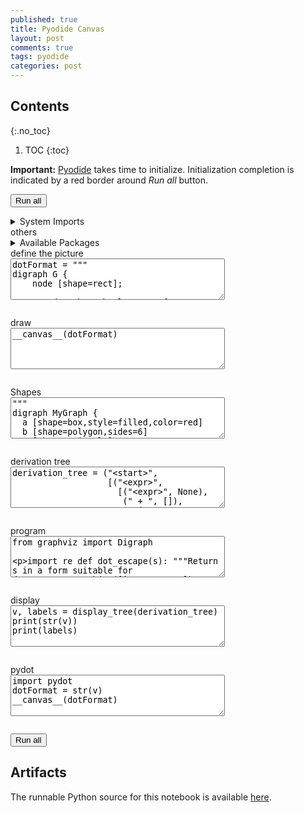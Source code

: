 ```yaml
---
published: true
title: Pyodide Canvas
layout: post
comments: true
tags: pyodide
categories: post
---
```


## Contents
{:.no_toc}

1. TOC
{:toc}

<script src="/resources/js/graphviz/index.min.js"></script>
<script>
// From https://github.com/hpcc-systems/hpcc-js-wasm
// Hosted for teaching.
var hpccWasm = window["@hpcc-js/wasm"];
function display_dot(dot_txt, div) {
    hpccWasm.graphviz.layout(dot_txt, "svg", "dot").then(svg => {
        div.innerHTML = svg;
    });
}
window.display_dot = display_dot
// from js import display_dot
</script>

<script src="/resources/pyodide/full/3.9/pyodide.js"></script>
<link rel="stylesheet" type="text/css" media="all" href="/resources/skulpt/css/codemirror.css">
<link rel="stylesheet" type="text/css" media="all" href="/resources/skulpt/css/solarized.css">
<link rel="stylesheet" type="text/css" media="all" href="/resources/skulpt/css/env/editor.css">

<script src="/resources/skulpt/js/codemirrorepl.js" type="text/javascript"></script>
<script src="/resources/skulpt/js/python.js" type="text/javascript"></script>
<script src="/resources/pyodide/js/env/editor.js" type="text/javascript"></script>

**Important:** [Pyodide](https://pyodide.readthedocs.io/en/latest/) takes time to initialize.
Initialization completion is indicated by a red border around *Run all* button.
<form name='python_run_form'>
<button type="button" name="python_run_all">Run all</button>
</form>

<details>
<summary> System Imports </summary>
<!--##### System Imports -->

These are available from Pyodide, but you may wish to make sure that they are
installed if you are attempting to run the program directly on the machine.

<ol>
<li>matplotlib</li>
<li>networkx</li>
</ol>
<div style='display:none'>
<form name='python_run_form'>
<textarea cols="40" rows="4" id='python_sys_imports' name='python_edit'>
matplotlib
networkx
</textarea>
</form>
</div>
</details>
others

<details>
<summary>Available Packages </summary>
<!--##### Available Packages-->

These are packages that refer either to my previous posts or to pure python
packages that I have compiled, and is available in the below locations. As
before, install them if you need to run the program directly on the machine.
To install, simply download the wheel file (`pkg.whl`) and install using
`pip install pkg.whl`.

<ol>
<li><a href="https://rahul.gopinath.org/py/pyparsing-2.4.7-py2.py3-none-any.whl">pyparsing-2.4.7-py2.py3-none-any.whl</a></li>
<li><a href="https://rahul.gopinath.org/py/graphviz-0.16-py2.py3-none-any.whl">graphviz-0.16-py2.py3-none-any.whl</a></li>
<li><a href="https://rahul.gopinath.org/py/pydot-1.4.1-py2.py3-none-any.whl">pydot-1.4.1-py2.py3-none-any.whl</a></li>
</ol>

<div style='display:none'>
<form name='python_run_form'>
<textarea cols="40" rows="4" id='python_pre_edit' name='python_edit'>
https://rahul.gopinath.org/py/pyparsing-2.4.7-py2.py3-none-any.whl
https://rahul.gopinath.org/py/graphviz-0.16-py2.py3-none-any.whl
https://rahul.gopinath.org/py/pydot-1.4.1-py2.py3-none-any.whl
</textarea>
</form>
</div>
</details>
define the picture

<!--
############
dotFormat = """
digraph G {
    node [shape=rect];

    subgraph cluster_0 {
        style=filled;
        color=lightgrey;
        node [style=filled,color=white];
        a0 -> a1 -> a2 -> a3;
        label = "Hello";
    }

    subgraph cluster_1 {
        node [style=filled];
        b0 -> b1 -> b2 -> b3;
        label = "World";
        color=blue
    }

    start -> a0;
    start -> b0;
    a1 -> b3;
    b2 -> a3;
    a3 -> a0;
    a3 -> end;
    b3 -> end;

    start [shape=Mdiamond];
    end [shape=Msquare];
}
"""

############
-->
<form name='python_run_form'>
<textarea cols="40" rows="4" name='python_edit'>
dotFormat = &quot;&quot;&quot;
digraph G {
    node [shape=rect];

    subgraph cluster_0 {
        style=filled;
        color=lightgrey;
        node [style=filled,color=white];
        a0 -&gt; a1 -&gt; a2 -&gt; a3;
        label = &quot;Hello&quot;;
    }

    subgraph cluster_1 {
        node [style=filled];
        b0 -&gt; b1 -&gt; b2 -&gt; b3;
        label = &quot;World&quot;;
        color=blue
    }

    start -&gt; a0;
    start -&gt; b0;
    a1 -&gt; b3;
    b2 -&gt; a3;
    a3 -&gt; a0;
    a3 -&gt; end;
    b3 -&gt; end;

    start [shape=Mdiamond];
    end [shape=Msquare];
}
&quot;&quot;&quot;
</textarea><br />
<pre class='Output' name='python_output'></pre>
<div name='python_canvas'></div>
</form>
draw

<!--
############
__canvas__(dotFormat)

############
-->
<form name='python_run_form'>
<textarea cols="40" rows="4" name='python_edit'>
__canvas__(dotFormat)
</textarea><br />
<pre class='Output' name='python_output'></pre>
<div name='python_canvas'></div>
</form>
Shapes

<!--
############
"""
digraph MyGraph {
  a [shape=box,style=filled,color=red]
  b [shape=polygon,sides=6]
  c [shape=triangle]
  d [shape=invtriangle]
  e [shape=polygon,sides=4,skew=.5]
  f [shape=polygon,sides=4,distortion=.5]
  g [shape=diamond, ,style=striped,fillcolor="red:green:blue"]
  h [shape=Mdiamond]
  i [shape=Msquare,style=dashed]
  j [peripheries=2,fontcolor=red]
  k [style=doted,penwidth=3]
  l [style=wedged]
  m [style=diagonals, label="Vertex"]
  a -- b [label="Arrow", fontcolor=green,fontsize=10]
  b -> c
  c -> d [dir=both]
  a -> e [dir=both,arrowhead=open,arrowtail=inv]
  e -> f [dir=both,arrowhead=dot,arrowtail=invdot]
  f -> g [dir=both,arrowhead=odot,arrowtail=invodot]
  g -> h [dir=both,arrowhead=tee,arrowtail=empty]
  h -> i [dir=both,arrowhead=halfopen,arrowtail=crow]
  i -> j [dir=both,arrowhead=diamond,arrowtail=box]
  j -> k [color="black:red:blue", style=dotted]
  k -> l [color="black:red;0.5:blue"]
  l -> m [arrowsize=2, style=dashed]
}
"""

############
-->
<form name='python_run_form'>
<textarea cols="40" rows="4" name='python_edit'>
&quot;&quot;&quot;
digraph MyGraph {
  a [shape=box,style=filled,color=red]
  b [shape=polygon,sides=6]
  c [shape=triangle]
  d [shape=invtriangle]
  e [shape=polygon,sides=4,skew=.5]
  f [shape=polygon,sides=4,distortion=.5]
  g [shape=diamond, ,style=striped,fillcolor=&quot;red:green:blue&quot;]
  h [shape=Mdiamond]
  i [shape=Msquare,style=dashed]
  j [peripheries=2,fontcolor=red]
  k [style=doted,penwidth=3]
  l [style=wedged]
  m [style=diagonals, label=&quot;Vertex&quot;]
  a -- b [label=&quot;Arrow&quot;, fontcolor=green,fontsize=10]
  b -&gt; c
  c -&gt; d [dir=both]
  a -&gt; e [dir=both,arrowhead=open,arrowtail=inv]
  e -&gt; f [dir=both,arrowhead=dot,arrowtail=invdot]
  f -&gt; g [dir=both,arrowhead=odot,arrowtail=invodot]
  g -&gt; h [dir=both,arrowhead=tee,arrowtail=empty]
  h -&gt; i [dir=both,arrowhead=halfopen,arrowtail=crow]
  i -&gt; j [dir=both,arrowhead=diamond,arrowtail=box]
  j -&gt; k [color=&quot;black:red:blue&quot;, style=dotted]
  k -&gt; l [color=&quot;black:red;0.5:blue&quot;]
  l -&gt; m [arrowsize=2, style=dashed]
}
&quot;&quot;&quot;
</textarea><br />
<pre class='Output' name='python_output'></pre>
<div name='python_canvas'></div>
</form>
derivation tree

<!--
############
derivation_tree = ("<start>",
                   [("<expr>",
                     [("<expr>", None),
                      (" + ", []),
                         ("<term>", None)]
                     )])

############
-->
<form name='python_run_form'>
<textarea cols="40" rows="4" name='python_edit'>
derivation_tree = (&quot;&lt;start&gt;&quot;,
                   [(&quot;&lt;expr&gt;&quot;,
                     [(&quot;&lt;expr&gt;&quot;, None),
                      (&quot; + &quot;, []),
                         (&quot;&lt;term&gt;&quot;, None)]
                     )])
</textarea><br />
<pre class='Output' name='python_output'></pre>
<div name='python_canvas'></div>
</form>
program

<!--
############
from graphviz import Digraph

import re
def dot_escape(s):
    """Return s in a form suitable for dot"""
    s = re.sub(r'([^a-zA-Z0-9" ])', r"\\\1", s)
    return s


def extract_node(node, id):
    symbol, children, *annotation = node
    return symbol, children, ''.join(str(a) for a in annotation)



def default_node_attr(dot, nid, symbol, ann):
    dot.node(repr(nid), dot_escape(symbol))

def default_edge_attr(dot, start_node, stop_node):
    dot.edge(repr(start_node), repr(stop_node))
def default_graph_attr(dot):
    dot.attr('node', shape='plain')
def display_tree(derivation_tree,
                 log=False,
                 extract_node=extract_node,
                 node_attr=default_node_attr,
                 edge_attr=default_edge_attr,
                 graph_attr=default_graph_attr):

    # If we import display_tree, we also have to import its functions
    from graphviz import Digraph

    counter = 0
    labels = {}

    def traverse_tree(dot, tree, id=0):
        (symbol, children, annotation) = extract_node(tree, id)
        labels[str(id)] = symbol
        node_attr(dot, id, symbol, annotation)

        if children:
            for child in children:
                nonlocal counter
                counter += 1
                child_id = counter
                edge_attr(dot, id, child_id)
                traverse_tree(dot, child, child_id)

    dot = Digraph(comment="Derivation Tree")
    graph_attr(dot)
    traverse_tree(dot, derivation_tree)
    if log:
        print(dot)
    return dot, labels

############
-->
<form name='python_run_form'>
<textarea cols="40" rows="4" name='python_edit'>
from graphviz import Digraph

import re
def dot_escape(s):
    &quot;&quot;&quot;Return s in a form suitable for dot&quot;&quot;&quot;
    s = re.sub(r&#x27;([^a-zA-Z0-9&quot; ])&#x27;, r&quot;\\\1&quot;, s)
    return s


def extract_node(node, id):
    symbol, children, *annotation = node
    return symbol, children, &#x27;&#x27;.join(str(a) for a in annotation)



def default_node_attr(dot, nid, symbol, ann):
    dot.node(repr(nid), dot_escape(symbol))

def default_edge_attr(dot, start_node, stop_node):
    dot.edge(repr(start_node), repr(stop_node))
def default_graph_attr(dot):
    dot.attr(&#x27;node&#x27;, shape=&#x27;plain&#x27;)
def display_tree(derivation_tree,
                 log=False,
                 extract_node=extract_node,
                 node_attr=default_node_attr,
                 edge_attr=default_edge_attr,
                 graph_attr=default_graph_attr):

    # If we import display_tree, we also have to import its functions
    from graphviz import Digraph

    counter = 0
    labels = {}

    def traverse_tree(dot, tree, id=0):
        (symbol, children, annotation) = extract_node(tree, id)
        labels[str(id)] = symbol
        node_attr(dot, id, symbol, annotation)

        if children:
            for child in children:
                nonlocal counter
                counter += 1
                child_id = counter
                edge_attr(dot, id, child_id)
                traverse_tree(dot, child, child_id)

    dot = Digraph(comment=&quot;Derivation Tree&quot;)
    graph_attr(dot)
    traverse_tree(dot, derivation_tree)
    if log:
        print(dot)
    return dot, labels
</textarea><br />
<pre class='Output' name='python_output'></pre>
<div name='python_canvas'></div>
</form>
display

<!--
############
v, labels = display_tree(derivation_tree)
print(str(v))
print(labels)

############
-->
<form name='python_run_form'>
<textarea cols="40" rows="4" name='python_edit'>
v, labels = display_tree(derivation_tree)
print(str(v))
print(labels)
</textarea><br />
<pre class='Output' name='python_output'></pre>
<div name='python_canvas'></div>
</form>
pydot

<!--
############
import pydot
dotFormat = str(v)
__canvas__(dotFormat)

############
-->
<form name='python_run_form'>
<textarea cols="40" rows="4" name='python_edit'>
import pydot
dotFormat = str(v)
__canvas__(dotFormat)
</textarea><br />
<pre class='Output' name='python_output'></pre>
<div name='python_canvas'></div>
</form>

<form name='python_run_form'>
<button type="button" name="python_run_all">Run all</button>
</form>

## Artifacts

The runnable Python source for this notebook is available [here](https://github.com/rahulgopinath/rahulgopinath.github.io/blob/master/notebooks/2020-02-13-pyodide-canvas.py).


